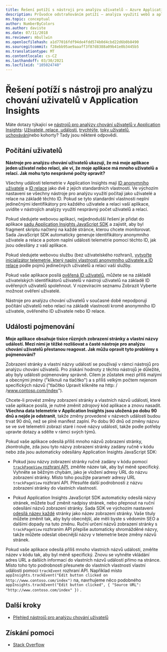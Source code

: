 ```yaml
---
title: Řešení potíží s nástroji pro analýzu uživatelů – Azure Application Insights
description: Průvodce odstraňováním potíží – analýza využití webů a aplikací pomocí Application Insights.
ms.topic: conceptual
author: NumberByColors
ms.author: daviste
ms.date: 07/11/2018
ms.reviewer: mbullwin
ms.openlocfilehash: a1d77016fdf94de4fdd574b0d4cbd22d6b0b8490
ms.sourcegitcommit: f28ebb95ae9aaaff3f87d8388a09b41e0b3445b5
ms.translationtype: MT
ms.contentlocale: cs-CZ
ms.lasthandoff: 03/30/2021
ms.locfileid: "105024740"
---
```

# <a name="troubleshoot-user-behavior-analytics-tools-in-application-insights"></a>Řešení potíží s nástroji pro analýzu chování uživatelů v Application Insights
Máte dotazy týkající se [nástrojů pro analýzy chování uživatelů v Application Insights](usage-overview.md): [Uživatelé, relace, události](usage-segmentation.md), [trychtýře](usage-funnels.md), [toky uživatelů](usage-flows.md), [uchovávání](usage-retention.md)nebo kohorty? Tady jsou některé odpovědi.

## <a name="counting-users"></a>Počítání uživatelů
**Nástroje pro analýzu chování uživatelů ukazují, že má moje aplikace jeden uživatel nebo relaci, ale ví, že moje aplikace má mnoho uživatelů a relací. Jak mohu tyto nesprávné počty opravit?**

Všechny události telemetrie v Application Insights mají [ID anonymního uživatele](./data-model-context.md) a [ID relace](./data-model-context.md) jako dvě z jejich standardních vlastností. Ve výchozím nastavení se všechny nástroje pro analýzu využití počítají jako uživatelé a relace na základě těchto ID. Pokud se tyto standardní vlastnosti neplní jedinečnými identifikátory pro každého uživatele a relaci vaší aplikace, uvidíte v nástrojích analýzy využití nesprávný počet uživatelů a relací.

Pokud sledujete webovou aplikaci, nejjednodušší řešení je přidat do aplikace [sadu Application Insights JavaScript SDK](./javascript.md) a zajistit, aby byl fragment skriptu načtený na každé stránce, kterou chcete monitorovat. Sada JavaScript SDK automaticky generuje identifikátory anonymního uživatele a relace a potom naplní události telemetrie pomocí těchto ID, jak jsou odesílány z vaší aplikace.

Pokud sledujete webovou službu (bez uživatelského rozhraní), [vytvořte inicializátor telemetrie, který naplní vlastnosti anonymního uživatele a ID relace](./usage-overview.md) podle pojmů jedinečných uživatelů a relací vaší služby.

Pokud vaše aplikace posílá [ověřená ID uživatelů](./api-custom-events-metrics.md#authenticated-users), můžete se na základě uživatelských identifikátorů uživatelů v nástroji uživatelů na základě ID ověřených uživatelů spolehnout. V rozevíracím seznamu Zobrazit Vyberte možnost ověření uživatelé.

Nástroje pro analýzu chování uživatelů v současné době nepodporují počítání uživatelů nebo relací na základě vlastností kromě anonymního ID uživatele, ověřeného ID uživatele nebo ID relace.

## <a name="naming-events"></a>Události pojmenování
**Moje aplikace obsahuje tisíce různých zobrazení stránky a vlastní názvy událostí. Mezi nimi je těžké rozlišovat a časté nástroje pro analýzu chování uživatelů přestanou reagovat. Jak můžu opravit tyto problémy s pojmenování?**

Zobrazení stránky a vlastní názvy událostí se používají v rámci nástrojů pro analýzu chování uživatelů. Pro získání hodnoty z těchto nástrojů je důležité, aby byly události pojmenovány správně. Cílem je zůstatek mezi příliš malými a obecnými jmény ("kliknuli na tlačítko") a s příliš velkým počtem nejenom specifických názvů ("tlačítko Upravit klikněte na http: \/ /www.contoso.com/index").

Chcete-li provést změny zobrazení stránky a vlastních názvů událostí, které vaše aplikace posílá, je nutné změnit zdrojový kód aplikace a znovu nasadit. **Všechna data telemetrie v Application Insights jsou uložená po dobu 90 dnů a nejde je odstranit**, takže změny provedené v názvech událostí budou trvat 90 dnů, než se plně manifest zaplní. Po dobu 90 dnů od změny názvu se ve své telemetrii zobrazí staré i nové názvy událostí, takže podle potřeby upravte dotazy a sdělte v rámci svých týmů.

Pokud vaše aplikace odesílá příliš mnoho názvů zobrazení stránky, zkontrolujte, zda jsou tyto názvy zobrazení stránky zadány ručně v kódu nebo zda jsou automaticky odesílány Application Insights JavaScript SDK:

* Pokud jsou názvy zobrazení stránky ručně zadány v kódu pomocí [ `trackPageView` rozhraní API](https://github.com/Microsoft/ApplicationInsights-JS/blob/master/API-reference.md), změňte název tak, aby byl méně specifický. Vyhněte se běžným chybám, jako je vložení adresy URL do názvu zobrazení stránky. Místo toho použijte parametr adresy URL `trackPageView` rozhraní API. Přesuňte další podrobnosti z názvu zobrazení stránky do vlastních vlastností.

* Pokud Application Insights JavaScript SDK automaticky odesílá názvy stránek, můžete buď změnit nadpisy stránek, nebo přepnout na ruční odesílání názvů zobrazení stránky. Sada SDK ve výchozím nastavení [odesílá název každé](https://developer.mozilla.org/docs/Web/HTML/Element/title) stránky jako název zobrazení stránky. Vaše tituly můžete změnit tak, aby byly obecnější, ale měli byste s vědomím SEO a dalšími dopady na tuto změnu. Ruční určení názvů zobrazení stránky s `trackPageView` rozhraním API přepíše automaticky shromážděné názvy, takže můžete odeslat obecnější názvy v telemetrie beze změny názvů stránek.   

Pokud vaše aplikace odesílá příliš mnoho vlastních názvů událostí, změňte název v kódu tak, aby byl méně specifický. Znovu se vyhněte vkládání adres URL a dalších informací do vlastních názvů událostí přímo na stránce. Místo toho tyto podrobnosti přesunete do vlastních vlastností vlastní události pomocí `trackEvent` rozhraní API. Například místo `appInsights.trackEvent("Edit button clicked on http://www.contoso.com/index")` na, navrhujeme něco podobného `appInsights.trackEvent("Edit button clicked", { "Source URL": "http://www.contoso.com/index" })` .

## <a name="next-steps"></a>Další kroky

* [Přehled nástrojů pro analýzu chování uživatelů](usage-overview.md)

## <a name="get-help"></a>Získání pomoci
* [Stack Overflow](https://stackoverflow.com/questions/tagged/ms-application-insights)